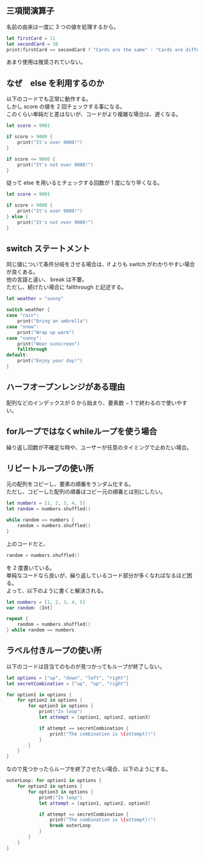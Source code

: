 ## 三項間演算子

名前の由来は一度に 3 つの値を処理するから。  

```swift
let firstCard = 11
let secondCard = 10
print(firstCard == secondCard ? "Cards are the same" : "Cards are different")
```

あまり使用は推奨されていない。  

## なぜ　else を利用するのか

以下のコードでも正常に動作する。  
しかし score の値を 2 回チェックする事になる。  
このくらい単純だと差はないが、コードがより複雑な場合は、遅くなる。  

```swift
let score = 9001

if score > 9000 {
    print("It's over 9000!")
}

if score <= 9000 {
    print("It's not over 9000!")
}

```

従って else を用いるとチェックする回数が 1 度になり早くなる。

```swift
let score = 9001

if score > 9000 {
    print("It's over 9000!")
} else {
    print("It's not over 9000!")
}
```

## switch ステートメント

同じ値について条件分岐をさせる場合は、if よりも switch がわかりやすい場合が良くある。  
他の言語と違い、 break は不要。  
ただし、続けたい場合に fallthrough と記述する。  

```swift
let weather = "sunny"

switch weather {
case "rain":
    print("Bring an umbrella")
case "snow":
    print("Wrap up warm")
case "sunny":
    print("Wear sunscreen")
    fallthrough
default:
    print("Enjoy your day!")
}
```

## ハーフオープンレンジがある理由

配列などのインデックスが 0 から始まり、要素数 − 1 で終わるので使いやすい。  


## forループではなくwhileループを使う場合

繰り返し回数が不確定な時や、ユーザーが任意のタイミングで止めたい場合。  


## リピートループの使い所

元の配列をコピーし、要素の順番をランダム化する。  
ただし、コピーした配列の順番はコピー元の順番とは別にしたい。

```swift
let numbers = [1, 2, 3, 4, 5]
let random = numbers.shuffled()

while random == numbers {
    random = numbers.shuffled()
}
```

上のコードだと、

```swift
random = numbers.shuffled()
```

を 2 度書いている。  
単純なコードなら良いが、繰り返しているコード部分が多くなればなるほど困る。  
よって、以下のように書くと解決される。  

```swift
let numbers = [1, 2, 3, 4, 5]
var random: [Int]

repeat {
    random = numbers.shuffled()
} while random == numbers
```

## ラベル付きループの使い所

以下のコードは目当てのものが見つかってもループが終了しない。  

```swift
let options = ["up", "down", "left", "right"]
let secretCombination = ["up", "up", "right"]

for option1 in options {
    for option2 in options {
        for option3 in options {
            print("In loop")
            let attempt = [option1, option2, option3]

            if attempt == secretCombination {
                print("The combination is \(attempt)!")
            }
        }
    }
}
```

なので見つかったらループを終了させたい場合、以下のようにする。  

```swift
outerLoop: for option1 in options {
    for option2 in options {
        for option3 in options {
            print("In loop")
            let attempt = [option1, option2, option3]

            if attempt == secretCombination {
                print("The combination is \(attempt)!")
                break outerLoop
            }
        }
    }
}
```
